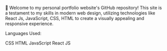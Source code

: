 🌟 Welcome to my personal portfolio website's GitHub repository! This site is a testament to my skills in modern web design, utilizing technologies like React Js, JavaScript, CSS, HTML to create a visually appealing and responsive experience.

Languages Used:

CSS
HTML
JavaScript
React JS
